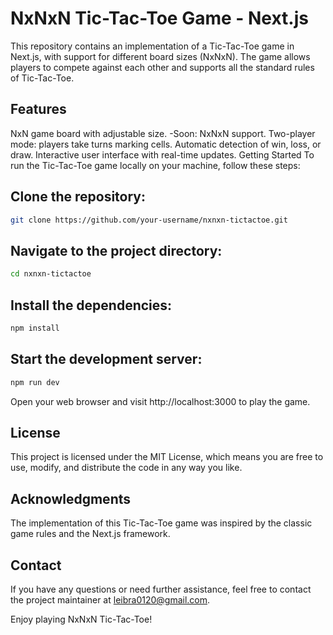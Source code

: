 # NxNxN Tic-Tac-Toe Game - Next.js

This repository contains an implementation of a Tic-Tac-Toe game in Next.js, with support for different board sizes (NxNxN). The game allows players to compete against each other and supports all the standard rules of Tic-Tac-Toe.

## Features
NxN game board with adjustable size.
    -Soon: NxNxN support.
Two-player mode: players take turns marking cells.
Automatic detection of win, loss, or draw.
Interactive user interface with real-time updates.
Getting Started
To run the Tic-Tac-Toe game locally on your machine, follow these steps:

## Clone the repository:

```bash
git clone https://github.com/your-username/nxnxn-tictactoe.git
```

## Navigate to the project directory:

```bash
cd nxnxn-tictactoe
```

## Install the dependencies:

```bash
npm install
```

## Start the development server:

```bash
npm run dev
```

Open your web browser and visit http://localhost:3000 to play the game.

## License

This project is licensed under the MIT License, which means you are free to use, modify, and distribute the code in any way you like.

## Acknowledgments

The implementation of this Tic-Tac-Toe game was inspired by the classic game rules and the Next.js framework.

## Contact

If you have any questions or need further assistance, feel free to contact the project maintainer at leibra0120@gmail.com.

Enjoy playing NxNxN Tic-Tac-Toe!
